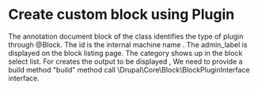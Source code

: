 # Create custom block using Plugin 
The annotation document block of the class identifies the type of plugin through @Block. 
 The id is the internal machine name .
 The admin_label is displayed on the block listing page. 
 The category shows up in the block select list.
 For creates the output to be displayed , We need to provide a build method
"build" method call \Drupal\Core\Block\BlockPluginInterface interface.